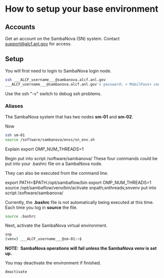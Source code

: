 # How to setup your base environment

## Accounts

Get an account on the SambaNova (SN) system. Contact <support@alcf.anl.gov> for access.

## Setup

You will first need to login to SambaNova login node.

```bash
ssh ___ALCF_username___@sambanova.alcf.anl.gov
___ALCF_username___@sambanova.alcf.anl.gov's password: < MobilPass+ code >
```

Use the ssh "-v" switch to debug ssh problems.

### Aliases

The SambaNova system that has two nodes **sm-01** and **sm-02**.

Now

```bash
ssh sm-01
source /software/sambanova/envs/sn_env.sh
```




Explain
export OMP_NUM_THREADS=1





Begin put into script /software/sambanova/
These four commands could be put into your .bashrc file on a SambaNova
node.

They can also be executed from the command line.

export PATH=$PATH:/opt/sambaflow/bin
export OMP_NUM_THREADS=1
source /opt/sambaflow/venv/bin/activate
snpath;snthreads;snvenv
put into script /software/sambanova/

Currently, the **.bashrc** file is not automatically being executed at this time.
Each time you log in **source** the file.

```bash
source .bashrc
```

Next, activate the SambaNova virtual environment.

```bash
snp
(venv) ___ALCF_username___@sm-01:~$
```

**NOTE:  SambaNova operations will fail unless the SambaNova venv is set
up.**

You may deactivate the environment if finished.

```bash
deactivate
```
